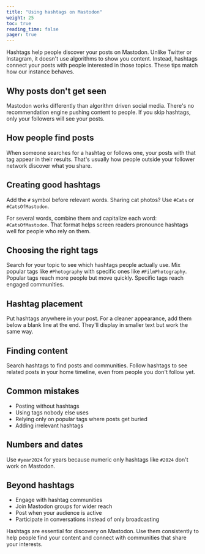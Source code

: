 ```yaml
---
title: "Using hashtags on Mastodon"
weight: 25
toc: true
reading_time: false
pager: true
---
```


Hashtags help people discover your posts on Mastodon. Unlike Twitter or Instagram, it doesn't use algorithms to show you content. Instead, hashtags connect your posts with people interested in those topics. These tips match how our instance behaves.

## Why posts don't get seen

Mastodon works differently than algorithm driven social media. There's no recommendation engine pushing content to people. If you skip hashtags, only your followers will see your posts.

## How people find posts

When someone searches for a hashtag or follows one, your posts with that tag appear in their results. That's usually how people outside your follower network discover what you share.

## Creating good hashtags

Add the `#` symbol before relevant words. Sharing cat photos? Use `#Cats` or `#CatsOfMastodon`.

For several words, combine them and capitalize each word: `#CatsOfMastodon`. That format helps screen readers pronounce hashtags well for people who rely on them.

## Choosing the right tags

Search for your topic to see which hashtags people actually use. Mix popular tags like `#Photography` with specific ones like `#FilmPhotography`. Popular tags reach more people but move quickly. Specific tags reach engaged communities.

## Hashtag placement

Put hashtags anywhere in your post. For a cleaner appearance, add them below a blank line at the end. They'll display in smaller text but work the same way.

## Finding content

Search hashtags to find posts and communities. Follow hashtags to see related posts in your home timeline, even from people you don't follow yet.

## Common mistakes

- Posting without hashtags
- Using tags nobody else uses
- Relying only on popular tags where posts get buried
- Adding irrelevant hashtags

## Numbers and dates

Use `#year2024` for years because numeric only hashtags like `#2024` don't work on Mastodon.

## Beyond hashtags

- Engage with hashtag communities
- Join Mastodon groups for wider reach
- Post when your audience is active
- Participate in conversations instead of only broadcasting

Hashtags are essential for discovery on Mastodon. Use them consistently to help people find your content and connect with communities that share your interests.
